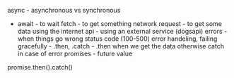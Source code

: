 async - asynchronous vs synchronous 
- await - to wait 
fetch - to get something network request - to get some data using the internet api - using an external service (dogsapi) errors - when things go wrong status code (100-500) error handeling, failing gracefully - .then, .catch - .then when we get the data otherwise catch in case of error promises - future value

promise.then().catch()